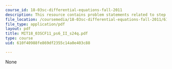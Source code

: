 ```yaml
---
course_id: 18-03sc-differential-equations-fall-2011
description: This resource contains problem statements related to step and delta functions.
file_location: /coursemedia/18-03sc-differential-equations-fall-2011/610f40988fe869df2355c14a0e403c88_MIT18_03SCF11_ps6_II_s24q.pdf
file_type: application/pdf
layout: pdf
title: MIT18_03SCF11_ps6_II_s24q.pdf
type: course
uid: 610f40988fe869df2355c14a0e403c88

---
```

None